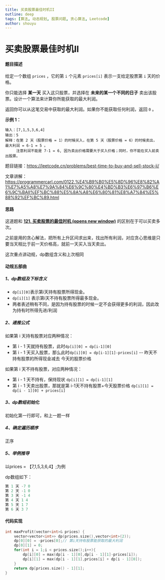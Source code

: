 ```yaml
---
title: 买卖股票最佳时机II
outline: deep
tags: [算法, 动态规划, 股票问题, 贪心算法, Leetcode]
author: shouyu
---
```


# 买卖股票最佳时机II

#### 题目描述

给定一个数组 `prices` ，它的第 `i` 个元素 `prices[i]` 表示一支给定股票第 `i` 天的价格。

你只能选择 **某一天** 买入这只股票，并选择在 **未来的某一个不同的日子** 卖出该股票。设计一个算法来计算你所能获取的最大利润。

返回你可以从这笔交易中获取的最大利润。如果你不能获取任何利润，返回 `0` 。

**示例 1：**

```
输入：[7,1,5,3,6,4]
输出：5
解释：在第 2 天（股票价格 = 1）的时候买入，在第 5 天（股票价格 = 6）的时候卖出，最大利润 = 6-1 = 5 。
     注意利润不能是 7-1 = 6, 因为卖出价格需要大于买入价格；同时，你不能在买入前卖出股票。
```

题目链接：https://leetcode.cn/problems/best-time-to-buy-and-sell-stock-ii/

文章讲解：https://programmercarl.com/0122.%E4%B9%B0%E5%8D%96%E8%82%A1%E7%A5%A8%E7%9A%84%E6%9C%80%E4%BD%B3%E6%97%B6%E6%9C%BAII%EF%BC%88%E5%8A%A8%E6%80%81%E8%A7%84%E5%88%92%EF%BC%89.html

#### 思路

这道题和 **[121. 买卖股票的最佳时机 (opens new window)](https://programmercarl.com/0121.买卖股票的最佳时机.html)** 的区别在于可以买卖多次。

之前是用的贪心解法，把所有上升区间求出来，找出所有利润，对应贪心思维是只要当天相比于前一天价格高，就前一天买入当天卖出。

这次重点讲动规，dp数组含义和上次相同

#### 动规五部曲

##### 1、dp数组及下标含义

- `dp[i][0]`表示第i天持有股票所得现金。
- `dp[i][1]` 表示第i天不持有股票所得最多现金。
- 两者表述稍有不同，是因为持有股票的时候一定不会获得更多的利润，因此改为持有时所得先进/利润

##### 2、递推公式

如果第 i 天持有股票对应两种情况：

- 第 i - 1 天就持有股票，此时`dp[i][0] = dp[i-1][0]`
- 第 i - 1 天买入股票，那么此时`dp[i][0] = dp[i-1][1]-prices[i]` -- 昨天不持有股票的所得现金减去 今天的股票价格

如果第 i 天不持有股票，对应两种情况：

- 第 i - 1 天不持有，保持现状 `dp[i][1] = dp[i-1][1]`
- 第 i - 1 天卖出股票，那就是第 i-1天不持有股票+今天股票价格 `dp[i][1] = dp[i - 1][0] + prices[i]`

##### 3、dp数组初始化

初始化第一行即可，和上一题一样

##### 4、确定遍历顺序

正序

##### 5、举例推导

以prices = 【7,1,5,3,6,4】;为例

dp数组如下：

```C++
第 1 天 -7 0 
第 2 天 -1 0 
第 3 天 -1 4 
第 4 天 1 4 
第 5 天 1 7 
第 6 天 3 7
```



#### 代码实现

```C++
int maxProfit(vector<int>& prices) {
    vector<vector<int>> dp(prices.size(),vector<int>(2));
    dp[0][0] = -prices[0];// 第i天持有股票能获取的最大利润
    dp[0][1] = 0;
    for(int i = 1;i < prices.size();i++){
        dp[i][0] = max(dp[i - 1][0],dp[i - 1][1]-prices[i]);
        dp[i][1] = max(dp[i - 1][1],prices[i] + dp[i - 1][0]);
    }
    return dp[prices.size() - 1][1];
}
```



